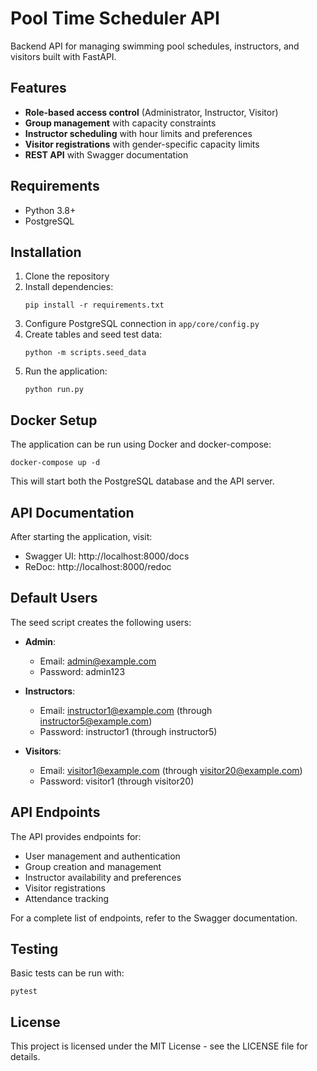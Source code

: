 
# Pool Time Scheduler API

Backend API for managing swimming pool schedules, instructors, and visitors built with FastAPI.

## Features

- **Role-based access control** (Administrator, Instructor, Visitor)
- **Group management** with capacity constraints
- **Instructor scheduling** with hour limits and preferences
- **Visitor registrations** with gender-specific capacity limits
- **REST API** with Swagger documentation

## Requirements

- Python 3.8+
- PostgreSQL

## Installation

1. Clone the repository
2. Install dependencies:
   ```
   pip install -r requirements.txt
   ```
3. Configure PostgreSQL connection in `app/core/config.py`
4. Create tables and seed test data:
   ```
   python -m scripts.seed_data
   ```
5. Run the application:
   ```
   python run.py
   ```

## Docker Setup

The application can be run using Docker and docker-compose:

```
docker-compose up -d
```

This will start both the PostgreSQL database and the API server.

## API Documentation

After starting the application, visit:
- Swagger UI: http://localhost:8000/docs
- ReDoc: http://localhost:8000/redoc

## Default Users

The seed script creates the following users:

- **Admin**: 
  - Email: admin@example.com
  - Password: admin123

- **Instructors**:
  - Email: instructor1@example.com (through instructor5@example.com)
  - Password: instructor1 (through instructor5)

- **Visitors**:
  - Email: visitor1@example.com (through visitor20@example.com)
  - Password: visitor1 (through visitor20)

## API Endpoints

The API provides endpoints for:

- User management and authentication
- Group creation and management
- Instructor availability and preferences
- Visitor registrations
- Attendance tracking

For a complete list of endpoints, refer to the Swagger documentation.

## Testing

Basic tests can be run with:

```
pytest
```

## License

This project is licensed under the MIT License - see the LICENSE file for details.
